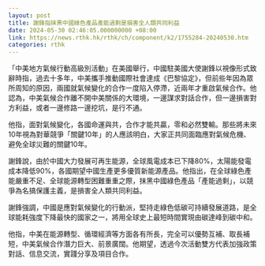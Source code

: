 ```yaml
---
layout: post
title: 謝鋒指抹黑中國綠色產品產能過剩是損害全人類共同利益
date: 2024-05-30 02:46:05.000000000 +08:00
link: https://news.rthk.hk/rthk/ch/component/k2/1755284-20240530.htm
categories: rthk
---
```


「中美地方氣候行動高級別活動」在美國舉行，中國駐美國大使謝鋒以視像形式致辭時指，過去十多年，中美攜手推動國際社會達成《巴黎協定》，但前些年因為眾所周知的原因，兩國就氣候變化的合作一度陷入停滯，近兩年才重啟氣候合作。他認為，中美氣候合作離不開中美關係的大環境，一邊謀求對話合作，但一邊損害對方利益，或者一邊修路一邊挖坑，是行不通。

他指，面對氣候變化，各國命運與共，合作才能共贏，零和必然雙輸。那些將未來10年視為對華競爭「關鍵10年」的人應該明白，大家正共同面臨應對氣候危機、避免全球災難的關鍵10年。

謝鋒說，由於中國大力發展可再生能源，全球風電成本已下降80%，太陽能發電成本降低90%，各國期望中國生產更多優質新能源產品。他指出，在全球綠色產能嚴重不足、全球能源轉型困難重重之際，抹黑中國綠色產品「產能過剩」，以競爭為名搞保護主義，是損害全人類共同利益。

謝鋒強調，中國是應對氣候變化的行動派，堅持走綠色低碳可持續發展道路，是全球能耗強度下降最快的國家之一，將用全球史上最短時間實現由碳達峰到碳中和。

他指，中美在能源轉型、循環經濟等方面各有所長，完全可以優勢互補、取長補短，中美氣候合作潛力巨大、前景廣闊。他期望，透過今次活動雙方代表加強政策對話、信息交流，實踐分享及項目合作。
